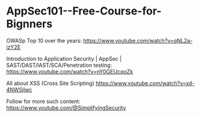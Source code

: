 # AppSec101--Free-Course-for-Bignners

OWASp Top 10 over the years:
https://www.youtube.com/watch?v=qNL2a-izY2E


Introduction to Application Security | AppSec | SAST/DAST/IAST/SCA/Penetration testing:
https://www.youtube.com/watch?v=nY0GEUcqoZk


All about XSS (Cross Site Scripting) 
https://www.youtube.com/watch?v=xd-4NWSjlwc


Follow for more such content: https://www.youtube.com/@SimplifyingSecurity 
